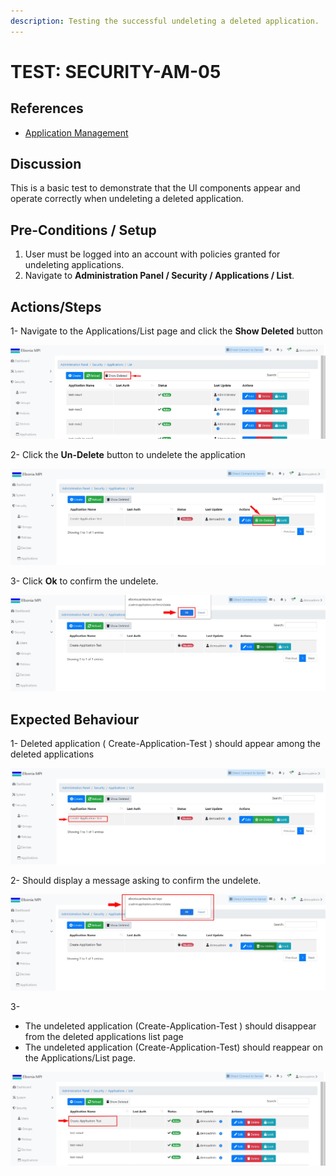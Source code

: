 ```yaml
---
description: Testing the successful undeleting a deleted application.
---
```


# TEST: SECURITY-AM-05

## References

* [Application Management](broken-reference)

## Discussion

This is a basic test to demonstrate that the UI components appear and operate correctly when undeleting  a deleted application.

## Pre-Conditions / Setup

1. User must be logged into an account with policies granted for undeleting applications.
2. Navigate to **Administration Panel / Security / Applications / List**.

## Actions/Steps

1- Navigate to the Applications/List page and click the **Show Deleted** button

![](../../../../../../../../.gitbook/assets/17.jpg)

2- Click the **Un-Delete** button to undelete the application

![](../../../../../../../../.gitbook/assets/18-1.jpg)

3- Click  **Ok** to confirm the undelete.

![](../../../../../../../../.gitbook/assets/18-3.jpg)

## Expected Behaviour

1- Deleted application ( Create-Application-Test ) should appear among the deleted applications

![](../../../../../../../../.gitbook/assets/18.jpg)

2- Should display a message asking to confirm the undelete.

![](../../../../../../../../.gitbook/assets/18-2.jpg)

3-

* The undeleted application (Create-Application-Test ) should disappear from the deleted applications list page&#x20;
* The undeleted application (Create-Application-Test) should reappear on the Applications/List page.

![](../../../../../../../../.gitbook/assets/18-4.jpg)
